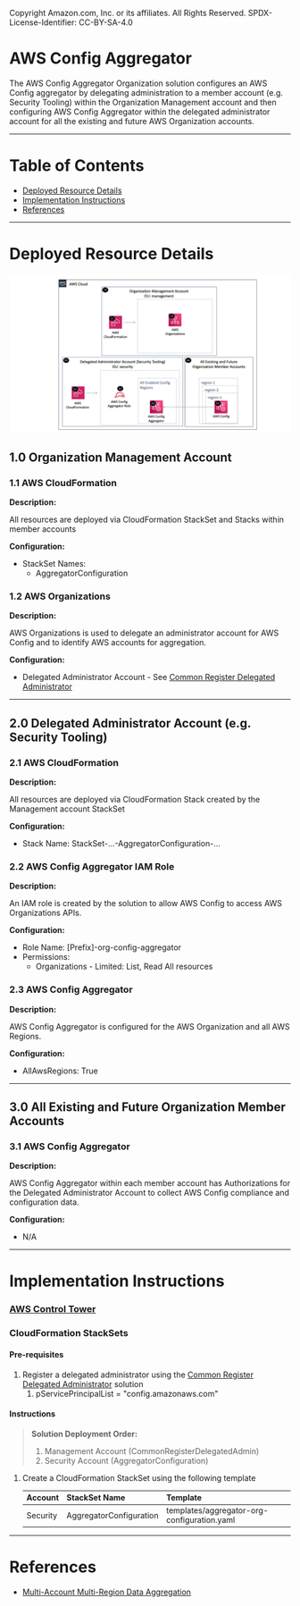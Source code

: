 Copyright Amazon.com, Inc. or its affiliates. All Rights Reserved. SPDX-License-Identifier: CC-BY-SA-4.0

# AWS Config Aggregator

The AWS Config Aggregator Organization solution configures an AWS Config aggregator by delegating administration 
to a member account (e.g. Security Tooling) within the Organization Management account and then configuring 
AWS Config Aggregator within the delegated administrator account for all the existing and future AWS Organization 
accounts.

----

# Table of Contents
* [Deployed Resource Details](#deployed-resource-details)
* [Implementation Instructions](#implementation-instructions)
* [References](#references)

----

# Deployed Resource Details

![Architecture](./documentation/Aggregator-Org-Architecture.png "Architecture")

## 1.0 Organization Management Account

### 1.1 AWS CloudFormation

**Description:**

All resources are deployed via CloudFormation StackSet and Stacks within member accounts

**Configuration:**

* StackSet Names:
    * AggregatorConfiguration

### 1.2 AWS Organizations

**Description:**

AWS Organizations is used to delegate an administrator account for AWS Config and to identify AWS accounts for 
aggregation. 

**Configuration:**

* Delegated Administrator Account - See [Common Register Delegated Administrator](../../common/register-delegated-administrator)

----

## 2.0 Delegated Administrator Account (e.g. Security Tooling)

### 2.1 AWS CloudFormation

**Description:**

All resources are deployed via CloudFormation Stack created by the Management account StackSet

**Configuration:**

* Stack Name: StackSet-...-AggregatorConfiguration-...

### 2.2 AWS Config Aggregator IAM Role

**Description:**

An IAM role is created by the solution to allow AWS Config to access AWS Organizations APIs.

**Configuration:**

* Role Name: [Prefix]-org-config-aggregator
* Permissions:
    * Organizations - Limited: List, Read All resources

### 2.3 AWS Config Aggregator

**Description:**

AWS Config Aggregator is configured for the AWS Organization and all AWS Regions.

**Configuration:**

* AllAwsRegions: True

----

## 3.0 All Existing and Future Organization Member Accounts

### 3.1 AWS Config Aggregator

**Description:**

AWS Config Aggregator within each member account has Authorizations for the Delegated Administrator Account to collect 
AWS Config compliance and configuration data.

**Configuration:**

* N/A

----

# Implementation Instructions

### [AWS Control Tower](./aws-control-tower)
### CloudFormation StackSets

#### Pre-requisites
1. Register a delegated administrator using the
 [Common Register Delegated Administrator](../../common/register-delegated-administrator) solution
   1. pServicePrincipalList = "config.amazonaws.com" 
   
#### Instructions

> **Solution Deployment Order:**
> 1. Management Account (CommonRegisterDelegatedAdmin)
> 3. Security Account (AggregatorConfiguration)

1. Create a CloudFormation StackSet using the following template
   
   |     Account     |   StackSet Name   |  Template  |
   | --------------- | ----------------- | ---------- |
   | Security | AggregatorConfiguration | templates/aggregator-org-configuration.yaml |
   
----

# References
* [Multi-Account Multi-Region Data Aggregation](https://docs.aws.amazon.com/config/latest/developerguide/aggregate-data.html)
